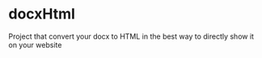 docxHtml
========

Project that convert your docx to HTML in the best way to directly show it on your website